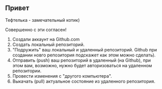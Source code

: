 ## Привет

Тефтелька - замечательный котик)

Совершенно с эти согласен!

1. Создали аккаунт на Github.com
2. Создать локальный репозиторий.
3. "Подружить" ваш локальный и удаленный репозиторий. Github при создании новго репозитория подскажет как этом можно сделать).
4. Отправить (push) ваш репозиторий в удаленный (на Github), при этом вам, возможно, нужно будет авторизоваться на удаленном репозитории.
5. Провести  изменения с "другого компьютера".
6. Выкачать (pull) актуальное состояние из удаленного репозитория.

